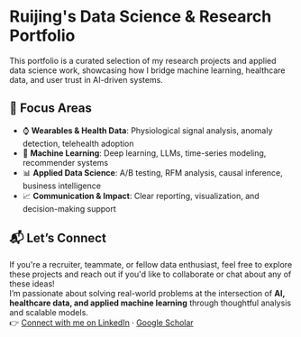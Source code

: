 # Ruijing's Data Science & Research Portfolio
This portfolio is a curated selection of my research projects and applied data science work, showcasing how I bridge machine learning, healthcare data, and user trust in AI-driven systems.

## 📌 Focus Areas
- ⌚ **Wearables & Health Data**: Physiological signal analysis, anomaly detection, telehealth adoption  
- 🤖 **Machine Learning**: Deep learning, LLMs, time-series modeling, recommender systems  
- 📊 **Applied Data Science**: A/B testing, RFM analysis, causal inference, business intelligence  
- 📈 **Communication & Impact**: Clear reporting, visualization, and decision-making support  

## 📬 Let’s Connect
If you're a recruiter, teammate, or fellow data enthusiast, feel free to explore these projects and reach out if you'd like to collaborate or chat about any of these ideas!  
I’m passionate about solving real-world problems at the intersection of **AI, healthcare data, and applied machine learning** through thoughtful analysis and scalable models.  
👉 [Connect with me on LinkedIn](https://www.linkedin.com/in/ruijingw/) · [Google Scholar](https://scholar.google.com/citations?user=26WzQFgAAAAJ&hl=en)
